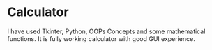 # Calculator
I have used Tkinter, Python, OOPs Concepts and some mathematical functions. It is fully working calculator with good GUI experience.
